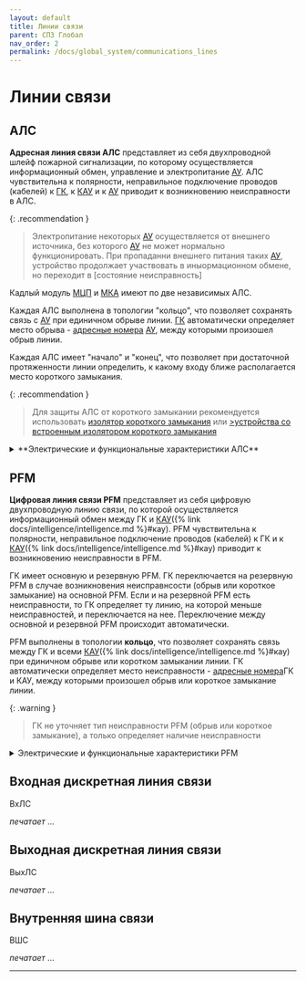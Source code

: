 ```yaml
---
layout: default
title: Линии связи
parent: СПЗ Глобал
nav_order: 2
permalink: /docs/global_system/communications_lines
---
```


# Линии связи

## АЛС
**Адресная линия связи АЛС** представляет из себя двухпроводной шлейф пожарной сигнализации, по которому осуществляется информационный обмен, управление и электропитание [АУ]. АЛС чувствительна к полярности, неправильное подключение проводов (кабелей) к [ГК], к [КАУ] и к [АУ] приводит к возникновению неисправности в АЛС. 

{: .recommendation }
> Электропитание некоторых [АУ] осуществляется от внешнего источника, без которого [АУ] не может нормально функционировать. При пропаданни внешнего питания таких [АУ], устройство продолжает участвовать в иныормационном обмене, но переходит в [состояние неисправность]

Кадлый модуль [МЦП] и [МКА] имеют по две независимых АЛС.

Каждая АЛС выполнена в топологии "кольцо", что позволяет сохранять связь с [АУ] при единичном обрыве линии. [ГК] автоматически определяет место обрыва - [адресные номера] [АУ], между которыми произошел обрыв линии.

Каждая АЛС имеет "начало" и "конец", что позволяет при достаточной протяженности линии определить, к какому входу ближе располагается место короткого замыкания.

{: .recommendation }
> Для защиты АЛС от короткого замыкании рекомендуется использовать [изолятор короткого замыкания] или [>устройства со встроенным изолятором короткого замыкания]

<details markdown="block">
  <summary>
  **Электрические и функциональные характеристики АЛС**
  </summary>
   
|**Характеристика**|**Значение**|
|:---|:---:|
| Максимальное количество подключаемых [АУ] к одной АЛС | 250 |
| Выходное напряжение на клеммах АЛС, В | 23±3,6 |
| Максимальная длина сегмента АЛС, м | 400 |
| Максимальная суммарная длина АЛС, м | 100000 |
| Максимальное сопротивление кабеля сегмента АЛС, Ом | 50 |
| Минимальное сопротивление изоляции кабеля АЛС, Ом | 50000 |
| Максимальная удельная емкость кабеля АЛС, пФ/м | 80 |

{: .note }
> Сегментом АЛС считается участок кабеля ГК — <a href="/gk_manual/docs/global_system#адресное-устройство">АУ</a> и <a href="/gk_manual/docs/global_system#адресное-устройство">АУ</a> — <a href="/gk_manual/docs/global_system#адресное-устройство">АУ</a>

</details>

## PFM
**Цифровая линия связи PFM** представляет из себя цифровую двухпроводную линию связи, по которой осуществляется информационный обмен между ГК и [КАУ]({% link docs/intelligence/intelligence.md %}#кау). PFM чувствительна к полярности, неправильное подключение проводов (кабелей) к ГК и к [КАУ]({% link docs/intelligence/intelligence.md %}#кау) приводит к возникновению неисправности в PFM.

ГК имеет основную и резервную PFM. ГК переключается на резервную PFM в случае возникновения неисправнсости (обрыв или короткое замыкание) на основной PFM. Если и на резервной PFM есть неисправности, то ГК определяет ту линию, на которой меньше неисправностей, и переключается на нее. Переключение между основной и резервной PFM происходит автоматически.

PFM выполнены в топологии **кольцо**, что позволяет сохранять связь между ГК и всеми [КАУ]({% link docs/intelligence/intelligence.md %}#кау) при единичном обрыве или коротком замыкании линии. ГК автоматически определяет место неисправности - <a href="/gk_manual/docs/global_system#адресный-номер-гк-и-кау">адресные номера</a>ГК и КАУ, между которыми произошел обрыв или короткое замыкание линии.

{: .warning }
> ГК не уточняет тип неисправности PFM (обрыв или короткое замыкание), а только определяет наличие неисправности

<details markdown="block">
  <summary>
  Электрические и функциональные характеристики PFM
  </summary>
   
|**Характеристика**|**Значение**|
|:---|:---:|
| Максимальное количество подключенных ГК и [КАУ]({% link docs/intelligence/intelligence.md %}#кау) по олной PFM | 65 |
| Максимальная длина сегмента PFM, м | 1000 |
| Максимальная суммарная длина PFM, м | 65000 |
| Минимальное сопротивление изоляции кабеля PFM, кОм | 50 |
| Максимальная удельная емкость кабеля PFM, пФ/м | 80 |

{: .note }
> Сегментом PFM считается участок кабеля ГК — [КАУ]({% link docs/intelligence/intelligence.md %}#кау) и [КАУ]({% link docs/intelligence/intelligence.md %}#кау) — [КАУ]({% link docs/intelligence/intelligence.md %}#кау)

</details>

## Входная дискретная линия связи
ВхЛС

_печатает_ ...

## Выходная дискретная линия связи
ВыхЛС

_печатает_ ...

## Внутренняя шина связи
ВШС

_печатает_ ...

---

[ГК]: /gk_manual/docs/gk#гк
[КАУ]: /gk_manual/docs/kau#кау
[ТПУ]: /gk_manual/docs/tpu#тпу
[АУ]: /gk_manual/docs/address_devices#адресные-устройства
[МЦП]: /gk_manual/docs/composite_modules#модуль-центрального-процессора
[МКА]: /gk_manual/docs/composite_modules#модуль-кольцевых-адресных-линий-связи
[адресные номера]: /gk_manual/docs/global_system/address_number#адресный-номер-ау
[изолятор короткого замыкания]: /gk_manual/docs/address_devices/s_c_isolated_devices#изолятор-короткого-замыкания-ми-r2
[>устройства со встроенным изолятором короткого замыкания]: /gk_manual/docs/address_devices/s_c_isolated_devices#устройства-с-изолятором-короткого-замыкания
